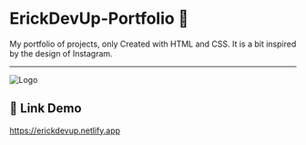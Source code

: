 # ErickDevUp-Portfolio 🚀
My portfolio of projects, only Created with
HTML and CSS.
It is a bit inspired by the design of Instagram.

------------------------------------------------
![Logo](https://upload-free2.herokuapp.com/dl/74936/Screenshot%202022-07-23%20at%2003-43-29%20erickDevUP.png)

## 🔗 Link Demo
https://erickdevup.netlify.app

